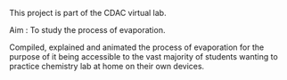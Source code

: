 This project is part of the CDAC virtual lab.

Aim : To study the process of evaporation.

Compiled, explained and animated the process of evaporation for the purpose of it being accessible to the vast majority of students wanting to practice chemistry lab
at home on their own devices.
